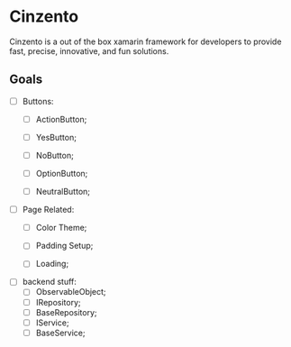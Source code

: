 # Cinzento
Cinzento is a out of the box xamarin framework for developers to provide fast, precise, innovative, and fun solutions.

## Goals
 - [ ] Buttons:
    - [ ] ActionButton;
    - [ ] YesButton;
    - [ ] NoButton;
    - [ ] OptionButton;
    - [ ] NeutralButton;


 - [ ] Page Related:
    - [ ] Color Theme;
    - [ ] Padding Setup;
    - [ ] Loading;


 - [ ] backend stuff:
    - [ ] ObservableObject;
    - [ ] IRepository;
    - [ ] BaseRepository;
    - [ ] IService;
    - [ ] BaseService;
